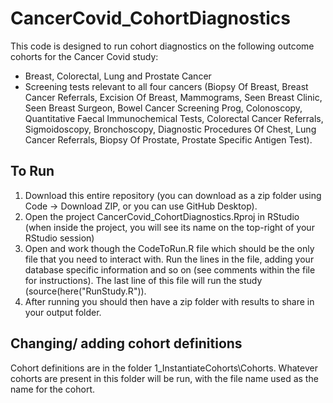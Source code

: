 # CancerCovid_CohortDiagnostics

This code is designed to run cohort diagnostics on the following outcome cohorts for the Cancer Covid study:

- Breast, Colorectal, Lung and Prostate Cancer
- Screening tests relevant to all four cancers (Biopsy Of Breast, Breast Cancer Referrals, Excision Of Breast, Mammograms, Seen Breast Clinic, Seen Breast Surgeon, Bowel Cancer Screening Prog, Colonoscopy, Quantitative Faecal Immunochemical Tests, Colorectal Cancer Referrals, Sigmoidoscopy, Bronchoscopy, Diagnostic Procedures Of Chest, Lung Cancer Referrals, Biopsy Of Prostate, Prostate Specific Antigen Test).


## To Run
1. Download this entire repository (you can download as a zip folder using Code -> Download ZIP, or you can use GitHub Desktop).
2. Open the project CancerCovid_CohortDiagnostics.Rproj in RStudio (when inside the project, you will see its name on the top-right of your RStudio session)
3. Open and work though the CodeToRun.R file which should be the only file that you need to interact with. Run the lines in the file, adding your database specific information and so on (see comments within the file for instructions). The last line of this file will run the study (source(here("RunStudy.R")).
4. After running you should then have a zip folder with results to share in your output folder.


## Changing/ adding cohort definitions
Cohort definitions are in the folder 1_InstantiateCohorts\Cohorts. Whatever cohorts are present in this folder will be run, with the file name used as the name for the cohort.

